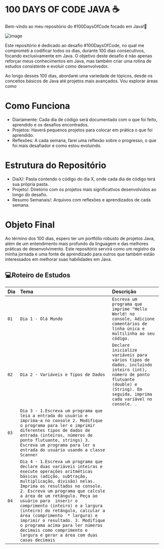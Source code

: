 # 100 DAYS OF CODE JAVA ☕

Bem-vindo ao meu repositório do #100DaysOfCode focado em Java!🎉

![image](https://github.com/user-attachments/assets/4ba416d7-58bc-4dce-ab74-38c817c09780)


Este repositório é dedicado ao desafio #100DaysOfCode, no qual me comprometi a codificar todos os dias, durante 100 dias consecutivos, focando exclusivamente em Java. O objetivo deste desafio é não apenas reforçar meus conhecimentos em Java, mas também criar uma rotina de estudos consistente e evoluir como desenvolvedor.

Ao longo desses 100 dias, abordarei uma variedade de tópicos, desde os conceitos básicos de Java até projetos mais avançados. Vou explorar áreas como


# Como Funciona

- Diariamente: Cada dia de código será documentado com o que foi feito, aprendido e os desafios encontrados.
- Projetos: Haverá pequenos projetos para colocar em prática o que foi aprendido.
- Reflexões: A cada semana, farei uma reflexão sobre o progresso, o que foi mais desafiador e como estou evoluindo.

# Estrutura do Repositório
- DiaX/: Pasta contendo o código do dia X, onde cada dia de código terá sua própria pasta.
- Projeto/: Diretório com os projetos mais significativos desenvolvidos ao longo do desafio.
- Resumo Semanais/: Arquivos com reflexões e aprendizados de cada semana.

# Objeto Final
Ao término dos 100 dias, espero ter um portfólio robusto de projetos Java, além de um entendimento mais profundo da linguagem e das melhores práticas de desenvolvimento. Este repositório servirá como um registro da minha jornada e uma fonte de aprendizado para outros que também estão interessados em melhorar suas habilidades em Java.


## 💻Roteiro de Estudos
| Dia  | Tema       | Descrição |
| :---------------- | :--------- | :--------- |
| `01` | `Dia 1 - Olá Mundo` | `Escreva um programa que imprime "Hello World! no console, Adicione comentários de linha única e multilinha ao seu código.` |
| `02` | `Dia 2 - Variáveis e Tipos de Dados` | `Declare inicialize variáveis para vários tipos de dados, incluindo inteiro (int), número de ponto flutuante (double) e (String). Em seguida, imprima cada variável no console. .` |
| `03` | `Dia 3 - 1.Escreva um programa que leia a entrada do usuário e imprima-a no console 2. Modifique o programa para ler e imprimir diferentes tipos de dados de entrada (inteiros, números de ponto flutuante, strings) 3. Escreva um programa para ler a entrada do usuário usando a classe Scanner` |
| `04` | `Dia 4 - 1.Escreva um programa que declare duas variáveis inteiras e execute operações aritméticas básicas (adição, subtração, multiplicação, divisão) nelas. Imprima os resultados no console. 2. Escreva um programa que calcule a área de um retângulo. Peça ao usuário para  inserir o comprimento (inteiro) e a largura (inteiro) do retângulo, calcular a área (comprimento  * largura) e imprimir o resultado. 3. Modifique o programa acima para ler números decimais como comprimento e largura e gerar a área com duas casas decimais` |




